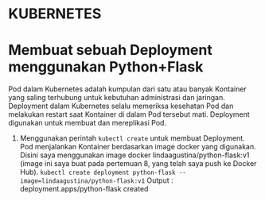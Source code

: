 # KUBERNETES

# Membuat sebuah Deployment menggunakan Python+Flask
Pod dalam Kubernetes adalah kumpulan dari satu atau banyak Kontainer yang saling terhubung untuk kebutuhan administrasi dan jaringan. Deployment dalam Kubernetes selalu memeriksa kesehatan Pod dan melakukan restart saat Kontainer di dalam Pod tersebut mati. Deployment digunakan untuk membuat dan mereplikasi Pod.
1. Menggunakan perintah `kubectl create` untuk membuat Deployment. Pod menjalankan Kontainer berdasarkan image docker yang digunakan. Disini saya menggunakan image docker lindaagustina/python-flask:v1 (image ini saya buat pada pertemuan 8, yang telah saya push ke Docker Hub). 
`kubectl create deployment python-flask --image=lindaagustina/python-flask:v1`
Output :
deployment.apps/python-flask created
